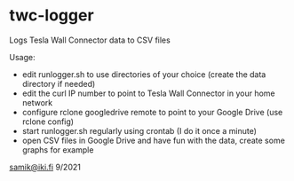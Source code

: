 # twc-logger
Logs Tesla Wall Connector data to CSV files

Usage: 
- edit runlogger.sh to use directories of your choice (create the data directory if needed)
- edit the curl IP number to point to Tesla Wall Connector in your home network
- configure rclone googledrive remote to point to your Google Drive (use rclone config)
- start runlogger.sh regularly using crontab (I do it once a minute)
- open CSV files in Google Drive and have fun with the data, create some graphs for example

samik@iki.fi 9/2021
